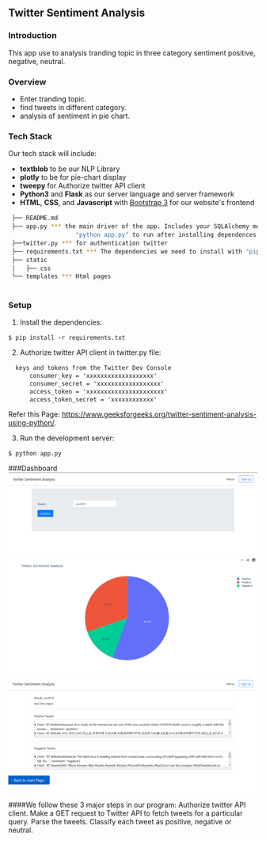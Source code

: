 Twitter Sentiment Analysis
-----
### Introduction
This app use to analysis tranding topic in three category sentiment positive, negative, neutral.

### Overview


* Enter tranding topic.
* find tweets in different category.
* analysis of sentiment in pie chart.

### Tech Stack

Our tech stack will include:

* **textblob** to be our NLP Library
* **plotly** to be for pie-chart display
* **tweepy**  for Authorize twitter API client
* **Python3** and **Flask** as our server language and server framework
* **HTML**, **CSS**, and **Javascript** with [Bootstrap 3](https://getbootstrap.com/docs/3.4/customize/) for our website's frontend

 ```sh
  ├── README.md
  ├── app.py *** the main driver of the app. Includes your SQLAlchemy models.
                    "python app.py" to run after installing dependences
  ├──twitter.py *** for authentication twitter
  ├── requirements.txt *** The dependencies we need to install with "pip3 install -r requirements.txt"
  ├── static
  │   ├── css 
  └── templates *** Html pages
  
  ```
### Setup
1. Install the dependencies:
  ```
  $ pip install -r requirements.txt
  ```
2. Authorize twitter API client in twitter.py file:
  ```
    keys and tokens from the Twitter Dev Console
		consumer_key = 'xxxxxxxxxxxxxxxxxxx'
		consumer_secret = 'xxxxxxxxxxxxxxxxxx'
		access_token = 'xxxxxxxxxxxxxxxxxxxxxx'
		access_token_secret = 'xxxxxxxxxxxx'

  ```
  Refer this Page: https://www.geeksforgeeks.org/twitter-sentiment-analysis-using-python/.

3. Run the development server:
  ```
  $ python app.py
  ```
###Dashboard
![Home page](https://github.com/imshubh17/Projects/blob/master/images/tsa/input.PNG?raw=true "Main Page")
![Home page](https://github.com/imshubh17/Projects/blob/master/images/tsa/dashboard.PNG?raw=true "Main Page")
![Home page](https://github.com/imshubh17/Projects/blob/master/images/tsa/tweets.PNG?raw=true "Main Page")



####We follow these 3 major steps in our program:
    Authorize twitter API client.
    Make a GET request to Twitter API to fetch tweets for a particular query.
    Parse the tweets. Classify each tweet as positive, negative or neutral.
